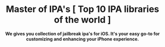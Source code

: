 <h1 align="center">Master of IPA's [ Top 10 IPA libraries of the world ]</h1>
<p align="center"><strong>We gives you collection of jailbreak ipa's for iOS. It's your easy go-to for customizing and enhancing your iPhone experience.</strong></p>

